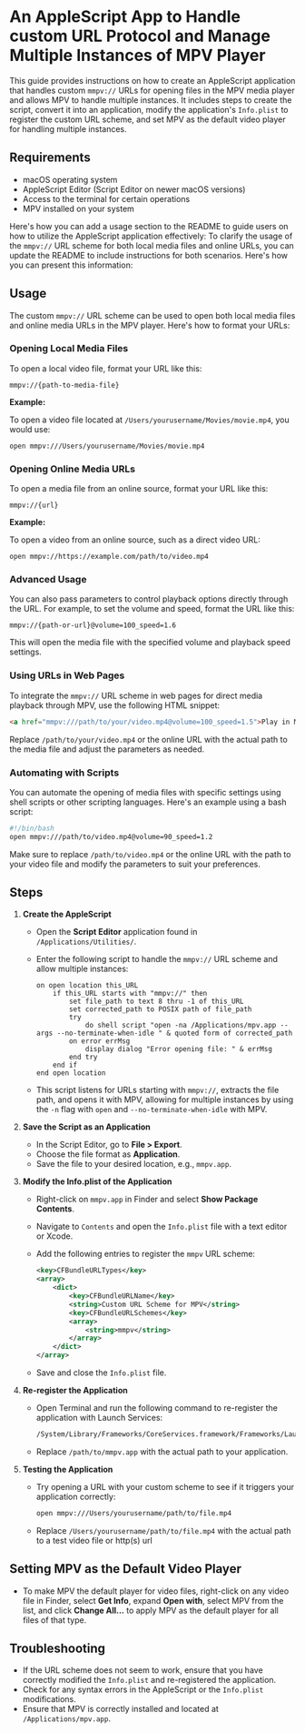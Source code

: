 # An AppleScript App to Handle custom URL Protocol and Manage Multiple Instances of MPV Player

This guide provides instructions on how to create an AppleScript application that handles custom `mmpv://` URLs for opening files in the MPV media player and allows MPV to handle multiple instances. It includes steps to create the script, convert it into an application, modify the application's `Info.plist` to register the custom URL scheme, and set MPV as the default video player for handling multiple instances.

## Requirements

- macOS operating system
- AppleScript Editor (Script Editor on newer macOS versions)
- Access to the terminal for certain operations
- MPV installed on your system

Here's how you can add a usage section to the README to guide users on how to utilize the AppleScript application effectively:
To clarify the usage of the `mmpv://` URL scheme for both local media files and online URLs, you can update the README to include instructions for both scenarios. Here's how you can present this information:


## Usage

The custom `mmpv://` URL scheme can be used to open both local media files and online media URLs in the MPV player. Here's how to format your URLs:

### Opening Local Media Files

To open a local video file, format your URL like this:

```
mmpv://{path-to-media-file}
```

**Example:**

To open a video file located at `/Users/yourusername/Movies/movie.mp4`, you would use:

```
open mmpv:///Users/yourusername/Movies/movie.mp4
```

### Opening Online Media URLs

To open a media file from an online source, format your URL like this:

```
mmpv://{url}
```

**Example:**

To open a video from an online source, such as a direct video URL:

```
open mmpv://https://example.com/path/to/video.mp4
```

### Advanced Usage

You can also pass parameters to control playback options directly through the URL. For example, to set the volume and speed, format the URL like this:

```
mmpv://{path-or-url}@volume=100_speed=1.6
```

This will open the media file with the specified volume and playback speed settings.

### Using URLs in Web Pages

To integrate the `mmpv://` URL scheme in web pages for direct media playback through MPV, use the following HTML snippet:

```html
<a href="mmpv:///path/to/your/video.mp4@volume=100_speed=1.5">Play in MPV</a>
```

Replace `/path/to/your/video.mp4` or the online URL with the actual path to the media file and adjust the parameters as needed.

### Automating with Scripts

You can automate the opening of media files with specific settings using shell scripts or other scripting languages. Here's an example using a bash script:

```bash
#!/bin/bash
open mmpv:///path/to/video.mp4@volume=90_speed=1.2
```

Make sure to replace `/path/to/video.mp4` or the online URL with the path to your video file and modify the parameters to suit your preferences.


## Steps

1. **Create the AppleScript**

   - Open the **Script Editor** application found in `/Applications/Utilities/`.
   - Enter the following script to handle the `mmpv://` URL scheme and allow multiple instances:

     ```applescript
     on open location this_URL
         if this_URL starts with "mmpv://" then
             set file_path to text 8 thru -1 of this_URL
             set corrected_path to POSIX path of file_path
             try
                 do shell script "open -na /Applications/mpv.app --args --no-terminate-when-idle " & quoted form of corrected_path
             on error errMsg
                 display dialog "Error opening file: " & errMsg
             end try
         end if
     end open location
     ```

   - This script listens for URLs starting with `mmpv://`, extracts the file path, and opens it with MPV, allowing for multiple instances by using the `-n` flag with `open` and `--no-terminate-when-idle` with MPV.

2. **Save the Script as an Application**

   - In the Script Editor, go to **File > Export**.
   - Choose the file format as **Application**.
   - Save the file to your desired location, e.g., `mmpv.app`.

3. **Modify the Info.plist of the Application**

   - Right-click on `mmpv.app` in Finder and select **Show Package Contents**.
   - Navigate to `Contents` and open the `Info.plist` file with a text editor or Xcode.
   - Add the following entries to register the `mmpv` URL scheme:

     ```xml
     <key>CFBundleURLTypes</key>
     <array>
         <dict>
             <key>CFBundleURLName</key>
             <string>Custom URL Scheme for MPV</string>
             <key>CFBundleURLSchemes</key>
             <array>
                 <string>mmpv</string>
             </array>
         </dict>
     </array>
     ```

   - Save and close the `Info.plist` file.

4. **Re-register the Application**

   - Open Terminal and run the following command to re-register the application with Launch Services:

     ```bash
     /System/Library/Frameworks/CoreServices.framework/Frameworks/LaunchServices.framework/Support/lsregister -f /path/to/mmpv.app
     ```

   - Replace `/path/to/mmpv.app` with the actual path to your application.

5. **Testing the Application**

   - Try opening a URL with your custom scheme to see if it triggers your application correctly:

     ```bash
     open mmpv:///Users/yourusername/path/to/file.mp4
     ```

   - Replace `/Users/yourusername/path/to/file.mp4` with the actual path to a test video file or http(s) url

## Setting MPV as the Default Video Player

- To make MPV the default player for video files, right-click on any video file in Finder, select **Get Info**, expand **Open with**, select MPV from the list, and click **Change All...** to apply MPV as the default player for all files of that type.

## Troubleshooting

- If the URL scheme does not seem to work, ensure that you have correctly modified the `Info.plist` and re-registered the application.
- Check for any syntax errors in the AppleScript or the `Info.plist` modifications.
- Ensure that MPV is correctly installed and located at `/Applications/mpv.app`.

